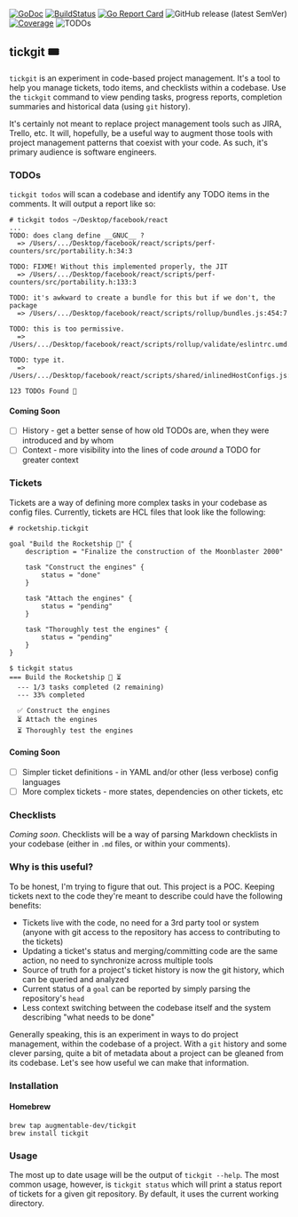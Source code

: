 [![GoDoc](https://godoc.org/github.com/augmentable-dev/tickgit?status.svg)](https://godoc.org/github.com/augmentable-dev/tickgit)
[![BuildStatus](https://github.com/augmentable-dev/tickgit/workflows/tests/badge.svg)](https://github.com/augmentable-dev/tickgit/actions?workflow=tests)
[![Go Report Card](https://goreportcard.com/badge/github.com/augmentable-dev/tickgit)](https://goreportcard.com/report/github.com/augmentable-dev/tickgit)
![GitHub release (latest SemVer)](https://img.shields.io/github/v/release/augmentable-dev/tickgit)
[![Coverage](http://gocover.io/_badge/github.com/augmentable-dev/tickgit)](http://gocover.io/github.com/augmentable-dev/tickgit)
![TODOs](https://img.shields.io/endpoint?url=https%3A%2F%2Ftickgit.augmentable.dev%2Ftodos-badge%3Frepo%3Dhttps%3A%2F%2Fgithub.com%2Faugmentable-dev%2Ftickgit)

## tickgit 🎟️

`tickgit` is an experiment in code-based project management. It's a tool to help you manage tickets, todo items, and checklists within a codebase. Use the `tickgit` command to view pending tasks, progress reports, completion summaries and historical data (using `git` history).

It's certainly not meant to replace project management tools such as JIRA, Trello, etc. It will, hopefully, be a useful way to augment those tools with project management patterns that coexist with your code. As such, it's primary audience is software engineers.

### TODOs

`tickgit todos` will scan a codebase and identify any TODO items in the comments. It will output a report like so:

```
# tickgit todos ~/Desktop/facebook/react
...
TODO: does clang define __GNUC__ ?
  => /Users/.../Desktop/facebook/react/scripts/perf-counters/src/portability.h:34:3

TODO: FIXME! Without this implemented properly, the JIT
  => /Users/.../Desktop/facebook/react/scripts/perf-counters/src/portability.h:133:3

TODO: it's awkward to create a bundle for this but if we don't, the package
  => /Users/.../Desktop/facebook/react/scripts/rollup/bundles.js:454:7

TODO: this is too permissive.
  => /Users/.../Desktop/facebook/react/scripts/rollup/validate/eslintrc.umd.js:20:7

TODO: type it.
  => /Users/.../Desktop/facebook/react/scripts/shared/inlinedHostConfigs.js:25:27

123 TODOs Found 📝
```

#### Coming Soon

- [ ] History - get a better sense of how old TODOs are, when they were introduced and by whom
- [ ] Context - more visibility into the lines of code _around_ a TODO for greater context

### Tickets

Tickets are a way of defining more complex tasks in your codebase as config files. Currently, tickets are HCL files that look like the following:

```hcl
# rocketship.tickgit

goal "Build the Rocketship 🚀" {
    description = "Finalize the construction of the Moonblaster 2000"

    task "Construct the engines" {
        status = "done"
    }

    task "Attach the engines" {
        status = "pending"
    }

    task "Thoroughly test the engines" {
        status = "pending"
    }
}
```

```
$ tickgit status
=== Build the Rocketship 🚀 ⏳
  --- 1/3 tasks completed (2 remaining)
  --- 33% completed

  ✅ Construct the engines
  ⏳ Attach the engines
  ⏳ Thoroughly test the engines
```

#### Coming Soon

- [ ] Simpler ticket definitions - in YAML and/or other (less verbose) config languages
- [ ] More complex tickets - more states, dependencies on other tickets, etc

### Checklists

_Coming soon_. Checklists will be a way of parsing Markdown checklists in your codebase (either in `.md` files, or within your comments).


### Why is this useful?

To be honest, I'm trying to figure that out. This project is a POC. Keeping tickets next to the code they're meant to describe could have the following benefits:

- Tickets live with the code, no need for a 3rd party tool or system (anyone with git access to the repository has access to contributing to the tickets)
- Updating a ticket's status and merging/committing code are the same action, no need to synchronize across multiple tools
- Source of truth for a project's ticket history is now the git history, which can be queried and analyzed
- Current status of a `goal` can be reported by simply parsing the repository's `head`
- Less context switching between the codebase itself and the system describing "what needs to be done"

Generally speaking, this is an experiment in ways to do project management, within the codebase of a project. With a `git` history and some clever parsing, quite a bit of metadata about a project can be gleaned from its codebase. Let's see how useful we can make that information.

### Installation

#### Homebrew

```
brew tap augmentable-dev/tickgit
brew install tickgit
```


### Usage

The most up to date usage will be the output of `tickgit --help`. The most common usage, however, is `tickgit status` which will print a status report of tickets for a given git repository. By default, it uses the current working directory.

